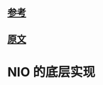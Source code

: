 

## [参考](https://tech.meituan.com/nio.html)

## [原文](https://www.cnblogs.com/ggzwtj/archive/2012/06/11/2544487.html)


# NIO 的底层实现

